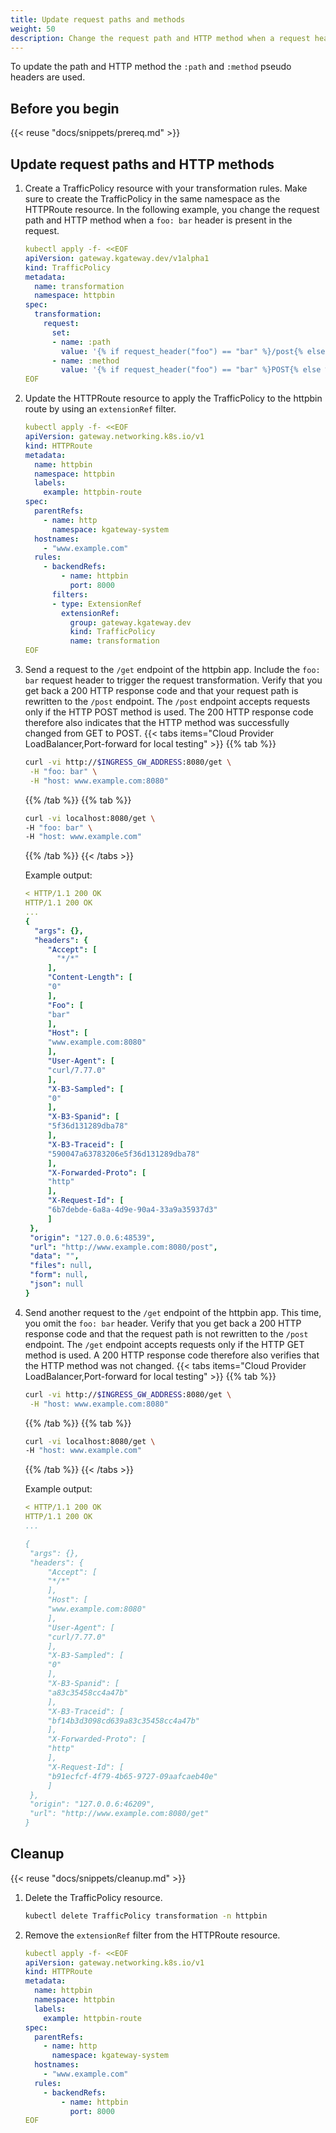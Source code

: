 ```yaml
---
title: Update request paths and methods
weight: 50
description: Change the request path and HTTP method when a request header is present. 
---
```


To update the path and HTTP method the `:path` and `:method` pseudo headers are used. 

## Before you begin

{{< reuse "docs/snippets/prereq.md" >}}

## Update request paths and HTTP methods
   
1. Create a TrafficPolicy resource with your transformation rules. Make sure to create the TrafficPolicy in the same namespace as the HTTPRoute resource. In the following example, you change the request path and HTTP method when a `foo: bar` header is present in the request.   

   ```yaml
   kubectl apply -f- <<EOF
   apiVersion: gateway.kgateway.dev/v1alpha1
   kind: TrafficPolicy
   metadata:
     name: transformation
     namespace: httpbin
   spec:
     transformation:
       request:
         set:
         - name: :path
           value: '{% if request_header("foo") == "bar" %}/post{% else %}{{ request_header(":path")}}{% endif %}'
         - name: :method
           value: '{% if request_header("foo") == "bar" %}POST{% else %}{{ request_header(":method")}}{% endif %}'
   EOF
   ```

2. Update the HTTPRoute resource to apply the TrafficPolicy to the httpbin route by using an `extensionRef` filter.

   ```yaml
   kubectl apply -f- <<EOF
   apiVersion: gateway.networking.k8s.io/v1
   kind: HTTPRoute
   metadata:
     name: httpbin
     namespace: httpbin
     labels:
       example: httpbin-route
   spec:
     parentRefs:
       - name: http
         namespace: kgateway-system
     hostnames:
       - "www.example.com"
     rules:
       - backendRefs:
           - name: httpbin
             port: 8000
         filters:
         - type: ExtensionRef
           extensionRef:
             group: gateway.kgateway.dev
             kind: TrafficPolicy
             name: transformation
   EOF
   ```

3. Send a request to the `/get` endpoint of the httpbin app. Include the `foo: bar` request header to trigger the request transformation. Verify that you get back a 200 HTTP response code and that your request path is rewritten to the `/post` endpoint. The `/post` endpoint accepts requests only if the HTTP POST method is used. The 200 HTTP response code therefore also indicates that the HTTP method was successfully changed from GET to POST. 
   {{< tabs items="Cloud Provider LoadBalancer,Port-forward for local testing" >}}
   {{% tab %}}
   ```sh
   curl -vi http://$INGRESS_GW_ADDRESS:8080/get \
    -H "foo: bar" \
    -H "host: www.example.com:8080" 
   ```
   {{% /tab %}}
   {{% tab %}}
   ```sh
   curl -vi localhost:8080/get \
   -H "foo: bar" \
   -H "host: www.example.com"
   ```
   {{% /tab %}}
   {{< /tabs >}}
   
   Example output: 
   ```yaml {linenos=table,hl_lines=[1,2,39],linenostart=1}
   < HTTP/1.1 200 OK
   HTTP/1.1 200 OK
   ...  
   {
     "args": {},
     "headers": {
        "Accept": [
          "*/*"
        ],
        "Content-Length": [
        "0"
        ],
        "Foo": [
        "bar"
        ],
        "Host": [
        "www.example.com:8080"
        ],
        "User-Agent": [
        "curl/7.77.0"
        ],
        "X-B3-Sampled": [
        "0"
        ],
        "X-B3-Spanid": [
        "5f36d131289dba78"
        ],
        "X-B3-Traceid": [
        "590047a63783206e5f36d131289dba78"
        ],
        "X-Forwarded-Proto": [
        "http"
        ],
        "X-Request-Id": [
        "6b7debde-6a8a-4d9e-90a4-33a9a35937d3"
        ]
    },
    "origin": "127.0.0.6:48539",
    "url": "http://www.example.com:8080/post",
    "data": "",
    "files": null,
    "form": null,
    "json": null
   }  
   ```
   
4. Send another request to the `/get` endpoint of the httpbin app. This time, you omit the `foo: bar` header. Verify that you get back a 200 HTTP response code and that the request path is not rewritten to the `/post` endpoint. The `/get` endpoint accepts requests only if the HTTP GET method is used. A 200 HTTP response code therefore also verifies that the HTTP method was not changed. 
   {{< tabs items="Cloud Provider LoadBalancer,Port-forward for local testing" >}}
   {{% tab %}}
   ```sh
   curl -vi http://$INGRESS_GW_ADDRESS:8080/get \
    -H "host: www.example.com:8080" 
   ```
   {{% /tab %}}
   {{% tab %}}
   ```sh
   curl -vi localhost:8080/get \
   -H "host: www.example.com"
   ```
   {{% /tab %}}
   {{< /tabs >}}
   
   Example output: 
   ```yaml {linenos=table,hl_lines=[1,2,34],linenostart=1}
   < HTTP/1.1 200 OK
   HTTP/1.1 200 OK
   ...

   {
    "args": {},
    "headers": {
        "Accept": [
        "*/*"
        ],
        "Host": [
        "www.example.com:8080"
        ],
        "User-Agent": [
        "curl/7.77.0"
        ],
        "X-B3-Sampled": [
        "0"
        ],
        "X-B3-Spanid": [
        "a83c35458cc4a47b"
        ],
        "X-B3-Traceid": [
        "bf14b3d3098cd639a83c35458cc4a47b"
        ],
        "X-Forwarded-Proto": [
        "http"
        ],
        "X-Request-Id": [
        "b91ecfcf-4f79-4b65-9727-09aafcaeb40e"
        ]
    },
    "origin": "127.0.0.6:46209",
    "url": "http://www.example.com:8080/get"
   }
   ```
   
## Cleanup

{{< reuse "docs/snippets/cleanup.md" >}}

1. Delete the TrafficPolicy resource.

   ```sh
   kubectl delete TrafficPolicy transformation -n httpbin
   ```

2. Remove the `extensionRef` filter from the HTTPRoute resource.

   ```yaml
   kubectl apply -f- <<EOF
   apiVersion: gateway.networking.k8s.io/v1
   kind: HTTPRoute
   metadata:
     name: httpbin
     namespace: httpbin
     labels:
       example: httpbin-route
   spec:
     parentRefs:
       - name: http
         namespace: kgateway-system
     hostnames:
       - "www.example.com"
     rules:
       - backendRefs:
           - name: httpbin
             port: 8000
   EOF
   ```
   